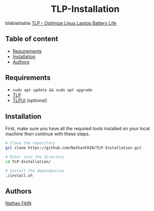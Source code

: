 <h1 align="center" style="margin-top: 0px;">TLP-Installation</h1>

blablablabla
[TLP - Optimize Linux Laptop Battery Life](https://linrunner.de/tlp/)

## Table of content

* [Requirements](#requirements)
* [Installation](#installation)
* [Authors](#authors)

## Requirements

- `sudo apt update && sudo apt upgrade`
- [TLP](https://linrunner.de/tlp/installation/)
- [TLPUI](https://github.com/d4nj1/TLPUI/) *(optional)*

## Installation

First, make sure you have all the required tools installed on your local machine then continue with these steps.


```bash
# Clone the repository
git clone https://github.com/NathanFAIN/TLP-Installation.git

# Enter into the directory
cd TLP-Installation/

# Install the dependencies
./install.sh
```

## Authors

[Nathan FAIN](https://github.com/NathanFAIN/)
